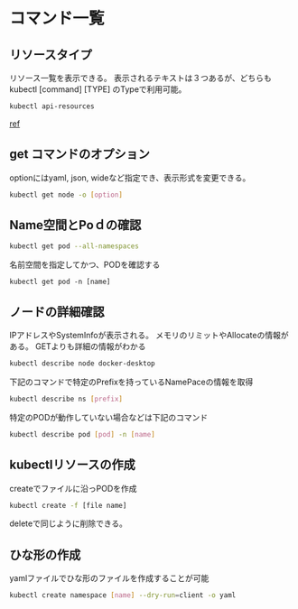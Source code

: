 # コマンド一覧
## リソースタイプ
リソース一覧を表示できる。
表示されるテキストは３つあるが、どちらもkubectl [command] [TYPE]
のTypeで利用可能。
```bash
kubectl api-resources
```
[ref](https://kubernetes.io/ja/docs/reference/kubectl/)
## get コマンドのオプション
optionにはyaml, json, wideなど指定でき、表示形式を変更できる。
```bash
kubectl get node -o [option] 
```

## Name空間とPoｄの確認
```bash
kubectl get pod --all-namespaces
```
名前空間を指定してかつ、PODを確認する
```
kubectl get pod -n [name]
```

## ノードの詳細確認
IPアドレスやSystemInfoが表示される。
メモリのリミットやAllocateの情報がある。
GETよりも詳細の情報がわかる
```bash
kubectl describe node docker-desktop
```

下記のコマンドで特定のPrefixを持っているNamePaceの情報を取得
```bash
kubectl describe ns [prefix]
```

特定のPODが動作していない場合などは下記のコマンド
```bash
kubectl describe pod [pod] -n [name]
```

## kubectlリソースの作成
createでファイルに沿っPODを作成
```bash
kubectl create -f [file name]
```
deleteで同じように削除できる。

## ひな形の作成
yamlファイルでひな形のファイルを作成することが可能
```bash
kubectl create namespace [name] --dry-run=client -o yaml 
```


